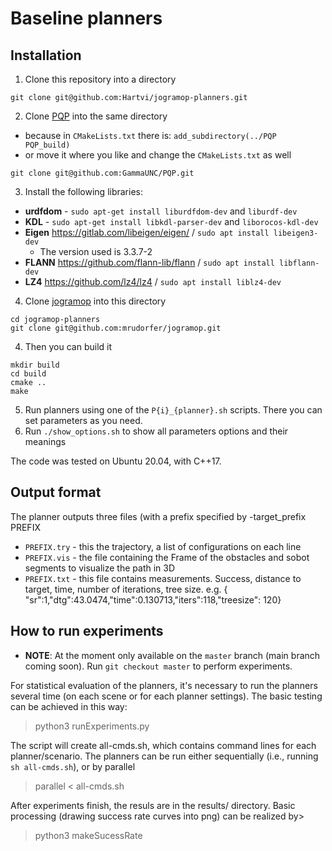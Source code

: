 # Baseline planners

## Installation

1. Clone this repository into a directory
```
git clone git@github.com:Hartvi/jogramop-planners.git
```
2. Clone [PQP](https://github.com/GammaUNC/PQP) into the same directory
  - because in `CMakeLists.txt` there is: `add_subdirectory(../PQP PQP_build)` 
  - or move it where you like and change the `CMakeLists.txt` as well
```
git clone git@github.com:GammaUNC/PQP.git
```
3. Install the following libraries:
- **urdfdom** - `sudo apt-get install liburdfdom-dev` and `liburdf-dev`
- **KDL** - `sudo apt-get install libkdl-parser-dev` and `liborocos-kdl-dev`
- **Eigen** https://gitlab.com/libeigen/eigen/ / `sudo apt install libeigen3-dev`
  - The version used is 3.3.7-2
- **FLANN** https://github.com/flann-lib/flann / `sudo apt install libflann-dev`
- **LZ4** https://github.com/lz4/lz4 / `sudo apt install liblz4-dev`
4. Clone [jogramop](https://github.com/mrudorfer/jogramop) into this directory
```
cd jogramop-planners
git clone git@github.com:mrudorfer/jogramop.git
```
4. Then you can build it
```
mkdir build
cd build
cmake ..
make
```
5. Run planners using one of the `P{i}_{planner}.sh` scripts. There you can set parameters as you need.
6. Run `./show_options.sh` to show all parameters options and their meanings

The code was tested on Ubuntu 20.04, with C++17.

## Output format
The planner outputs three files (with a prefix specified by -target_prefix PREFIX
- `PREFIX.try` - this the trajectory, a list of configurations on each line
- `PREFIX.vis` - the file containing the Frame of the obstacles and sobot segments to visualize the path in 3D
- `PREFIX.txt` - this file contains measurements. Success, distance to target, time, number of iterations, tree size. e.g. { "sr":1,"dtg":43.0474,"time":0.130713,"iters":118,"treesize": 120}

## How to run experiments
- **NOTE**: At the moment only available on the `master` branch (main branch coming soon). Run `git checkout master` to perform experiments.

For statistical evaluation of the planners, it's necessary to run the planners several time (on each scene or for each planner settings).
The basic testing can be achieved in this way:

> python3 runExperiments.py  

The script will create all-cmds.sh, which contains command lines for each planner/scenario. 
The planners can be run either sequentially (i.e., running `sh all-cmds.sh`), or by parallel

> parallel < all-cmds.sh

After experiments finish, the resuls are in the results/ directory.
Basic processing (drawing success rate curves into png) can be realized by>

> python3 makeSucessRate



